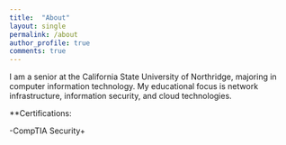 ```yaml
---
title:  "About"
layout: single
permalink: /about
author_profile: true
comments: true
---
```


I am a senior at the California State University of Northridge, majoring in computer information technology. My educational focus is network infrastructure, information security, and cloud technologies. 

**Certifications:

-CompTIA Security+